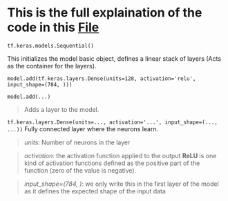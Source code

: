 # This is the full explaination of the code in this [File](https://github.com/amrorabea/TF/blob/main/ANN/ANN.ipynb)
```pip
tf.keras.models.Sequential()
```
This initializes the model basic object,
defines a linear stack of layers (Acts as the container for the layers).

```pip
model.add(tf.keras.layers.Dense(units=128, activation='relu', input_shape=(784, )))
```
``` model.add(...) ``` 
> Adds a layer to the model.

``` tf.keras.layers.Dense(units=..., activation='...', input_shape=(..., ...)) ``` 
Fully connected layer where the neurons learn.

> _units_: Number of neurons in the layer

> _activation_: the activation function applied to the output __ReLU__ is one kind of activation functions defined as the positive part of the function (zero of the value is negative).

> _input_shape=(784, )_: we only write this in the first layer of the model as it defines the expected shape of the input data

